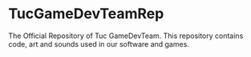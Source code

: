 # TucGameDevTeamRep
The Official Repository of Tuc GameDevTeam. This repository contains code, art and sounds used in our software and games.

